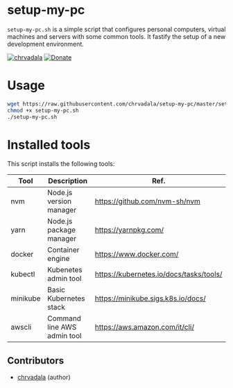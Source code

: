 # setup-my-pc

`setup-my-pc.sh` is a simple script that configures personal computers, virtual machines and servers with some common tools. It fastify the setup of a new development environment.

[![chrvadala](https://img.shields.io/badge/website-chrvadala-orange.svg)](https://chrvadala.github.io)
[![Donate](https://img.shields.io/badge/donate-PayPal-green.svg)](https://www.paypal.me/chrvadala/25)

# Usage

```bash
wget https://raw.githubusercontent.com/chrvadala/setup-my-pc/master/setup-my-pc.sh
chmod +x setup-my-pc.sh
./setup-my-pc.sh
```

# Installed tools

This script installs the following tools:

| Tool           | Description                 | Ref.                                    |
|----------------|-----------------------------|-----------------------------------------|
| nvm            | Node.js version manager     | https://github.com/nvm-sh/nvm           |
| yarn           | Node.js package manager     | https://yarnpkg.com/                    |
| docker         | Container engine            | https://www.docker.com/                 |
| kubectl        | Kubenetes admin tool        | https://kubernetes.io/docs/tasks/tools/ |
| minikube       | Basic Kubernetes stack      | https://minikube.sigs.k8s.io/docs/      |
| awscli         | Command line AWS admin tool | https://aws.amazon.com/it/cli/          |

## Contributors
- [chrvadala](https://github.com/chrvadala) (author)